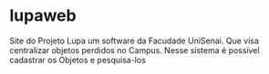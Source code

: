# lupaweb
Site do Projeto Lupa um software da Facudade UniSenai. Que visa centralizar objetos perdidos no Campus. Nesse sistema é possível cadastrar os Objetos e pesquisa-los 
